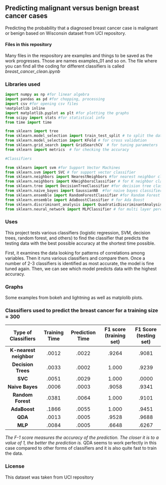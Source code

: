 ## Predicting malignant versus benign breast cancer cases
Predicting the probability that a diagnosed breast cancer case is malignant or benign based on Wisconsin dataset from UCI repository. 


#### Files in this repository
Many files in the respository are examples and things to be saved as the work progresses. Those are names examples_01 and so on. 
The file where you can find all the coding for different classifiers is called _breast_cancer_clean.ipynb_ 

### Libraries used

```python
import numpy as np #for linear algebra
import pandas as pd #for chopping, processing
import csv #for opening csv files
%matplotlib inline 
import matplotlib.pyplot as plt #for plotting the graphs
from scipy import stats #for statistical info
from time import time

from sklearn import tree
from sklearn.model_selection import train_test_split # to split the data in train and test
from sklearn.model_selection import KFold # for cross validation
from sklearn.grid_search import GridSearchCV  # for tuning parameters
from sklearn import metrics  # for checking the accuracy 

#Classifiers 

from sklearn import svm #for Support Vector Machines
from sklearn.svm import SVC # for support vector classifier
from sklearn.neighbors import NearestNeighbors #for nearest neighbor classifier
from sklearn.neighbors import KNeighborsClassifier # for K neighbor classifier
from sklearn.tree import DecisionTreeClassifier #for decision tree classifier
from sklearn.naive_bayes import GaussianNB  #for naive bayes classifier
from sklearn.ensemble import RandomForestClassifier #for Random Forest
from sklearn.ensemble import AdaBoostClassifier # for Ada Boost
from sklearn.discriminant_analysis import QuadraticDiscriminantAnalysis # for Quadratic Discriminant Analysis
from sklearn.neural_network import MLPClassifier # for multi layer perceptron classifier
```


### Uses
This project tests various classifiers (logistic regression, SVM, decision trees, random forest, and others) to find the classifier that predicts the testing data with the best possible accuracy at the shortest time possible.  

First, it examines the data looking for patterns of correlations among variables. Then it runs various classifiers and compare them. Once a number of 2-3 classifiers is identified as most accurate, the model is fine tuned again. Then, we can see which model predicts data with the highest accuracy.  


### Graphs
Some examples from bokeh and lightning as well as matplolib plots.

### Classifiers used to predict the breast cancer for a training size = 300 

Type of Classifiers | Training Time | Prediction Time| F1 score (training set) | **F1 Score (testing set)**
:---:|:---:|:---:|:---:|:---:
**K-nearest neighbor** | .0012 | .0022 | .9264 | .9081
**Decision Trees** | .0033 | .0002 | 1.000 | .9239
**SVC** | .0051 |.0029 | 1.000 |.0000
**Naive Bayes** |.0006 | .0003 |.9058 | .9341
**Random Forest** | .0381 | .0064 | 1.000 | .9101
**AdaBoost** | .1866 | .0055 | 1.000 | .9451
**QDA** |.0013 | .0005 | .9528 | .9688
**MLP** |.0084 | .0005 | .6648 | .6267


_The F-1 score measures the accuracy of the prediction. The closer it is to a value of 1, the better the prediction is._
QDA seems to work perfectly in this case compared to other forms of classifiers and it is also quite fast to train the data.


### License

This dataset was taken from UCI repository




